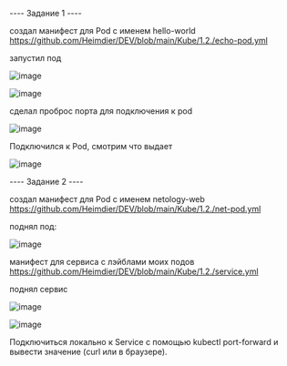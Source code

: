 
---- Задание 1 ----

создал манифест для Pod с именем hello-world    
https://github.com/Heimdier/DEV/blob/main/Kube/1.2./echo-pod.yml

запустил под   

![image](https://github.com/user-attachments/assets/1656d8c8-f07d-4224-9f49-ef5d3fa8ac5a)  

![image](https://github.com/user-attachments/assets/f431a6f8-d0cd-4108-a8c4-50096befd2af)

сделал проброс порта для подключения к pod    

![image](https://github.com/user-attachments/assets/fa2d7ec6-6f78-44f9-9a14-3801b3129e78)

Подключился к Pod, смотрим что выдает   

![image](https://github.com/user-attachments/assets/1c76b028-976a-4c55-838d-ab8d03c365f0)


---- Задание 2 ----

создал манифест для Pod с именем netology-web    
https://github.com/Heimdier/DEV/blob/main/Kube/1.2./net-pod.yml

поднял под:   

![image](https://github.com/user-attachments/assets/27b8971c-1b4a-4e1a-bf50-17327204b91c)

манифест для сервиса с лэйблами моих подов
https://github.com/Heimdier/DEV/blob/main/Kube/1.2./service.yml

поднял сервис    

![image](https://github.com/user-attachments/assets/f74db858-c85b-410e-bc0c-ca7d5f7c4886)

![image](https://github.com/user-attachments/assets/bca42c3d-d8a7-4dfe-b451-f4b817858cc2)


Подключиться локально к Service с помощью kubectl port-forward и вывести значение (curl или в браузере).











